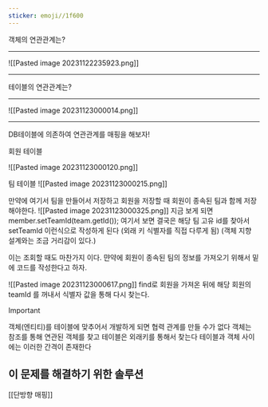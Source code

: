 ```yaml
---
sticker: emoji//1f600
---
```

객체의 연관관계는?

---


![[Pasted image 20231122235923.png]]

---

테이블의 연관관계는?

---
![[Pasted image 20231123000014.png]]

---

DB테이블에 의존하여 연관관계를 매핑을 해보자!

회원 테이블

![[Pasted image 20231123000120.png]]

팀 테이블
![[Pasted image 20231123000215.png]]

만약에 여기서 팀을 만들어서 저장하고 회원을 저장할 때 회원이 종속된 팀과 함께 저장해야한다. 
![[Pasted image 20231123000325.png]]
지금 보게 되면 member.setTeamId(team.getId());
여기서 보면 결국은 해당 팀 고유 id를 찾아서 setTeamId 이런식으로 작성하게 된다 
(외래 키 식별자를 직접 다루게 됨)
(객체 지향 설계와는 조금 거리감이 있다.)



이는 조회할 때도 마찬가지 이다.
먄약에 회원이 종속된 팀의 정보를 가져오기 위해서 밑에 코드를 작성한다고 하자.

![[Pasted image 20231123000617.png]]
find로 회원을 가져온 뒤에 해당 회원의 teamId 를 꺼내서  식별자 값을 통해 다시 찾는다.

>[!important]
>객체(엔티티)를 테이블에 맞추어서 개발하게 되면 협력 관계를 만들 수가 없다
>객체는 참조를 통해 연관된 객체를 찾고
>테이블은 외래키를 통해서 찾는다
>테이블과 객체 사이에는 이러한 간격이 존재한다

## 이 문제를 해결하기 위한 솔루션

[[단방향 매핑]]
